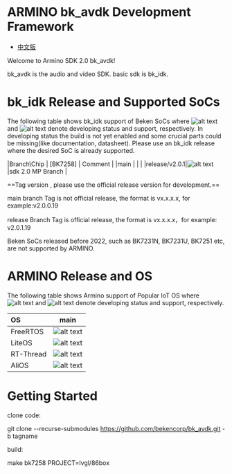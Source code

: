 # ARMINO bk_avdk Development Framework

* [中文版](./README_CN.md)

Welcome to Armino SDK 2.0 bk_avdk!

bk_avdk is the audio and video SDK.
basic sdk is bk_idk.

# bk_idk Release and Supported SoCs

The following table shows bk_idk support of Beken SoCs where ![alt text][developing] and ![alt text][supported]
denote developing status and support, respectively. In developing status the build is not yet enabled and some
crucial parts could be missing(like documentation, datasheet). Please use an bk_idk release where the desired
SoC is already supported.


|Branch\Chip   |      [BK7258]          |      Comment            |
|main          |                        |                         |
|release/v2.0.1|![alt text][supported]  |sdk 2.0 MP Branch        |


[supported]: https://img.shields.io/badge/-supported-green "supported"
[developing]: https://img.shields.io/badge/-developing-orange "developing"

==Tag version , please use the official release version for development.==

main branch Tag is not official release, the format is vx.x.x.x, for example:v2.0.0.19

release Branch Tag is official release, the format is vx.x.x.x，for example: v2.0.1.19

Beken SoCs released before 2022, such as BK7231N, BK7231U, BK7251 etc, are not supported by ARMINO.

# ARMINO Release and OS

The following table shows Armino support of Popular IoT OS where ![alt text][developing] and ![alt text][supported]
denote developing status and support, respectively.

|OS           |         main           |
|:----------- |:---------------------: |
|FreeRTOS     | ![alt text][supported] |
|LiteOS       | ![alt text][supported]|
|RT-Thread    | ![alt text][developing]|
|AliOS        | ![alt text][developing]|

[supported]: https://img.shields.io/badge/-supported-green "supported"
[developing]: https://img.shields.io/badge/-developing-orange "developing"

# Getting Started

clone code:

git clone --recurse-submodules https://github.com/bekencorp/bk_avdk.git -b tagname

build:

make bk7258 PROJECT=lvgl/86box

